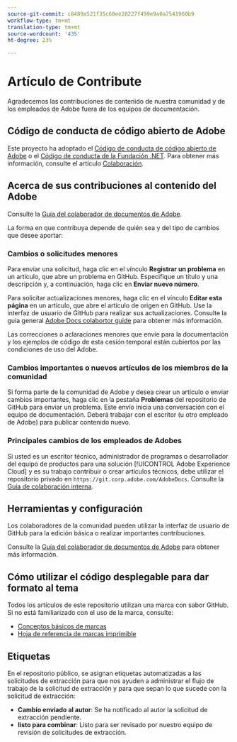 ```yaml
---
source-git-commit: c8489a521f35c60ee28227f499e9a0a7541960b9
workflow-type: tm+mt
translation-type: tm+mt
source-wordcount: '435'
ht-degree: 23%

---
```

# Artículo de Contribute

Agradecemos las contribuciones de contenido de nuestra comunidad y de los empleados de Adobe fuera de los equipos de documentación.

## Código de conducta de código abierto de Adobe

Este proyecto ha adoptado el [Código de conducta de código abierto de Adobe](code-of-conduct.md) o el [Código de conducta de la Fundación .NET](https://dotnetfoundation.org/code-of-conduct). Para obtener más información, consulte el artículo [Colaboración](contributing.md).

## Acerca de sus contribuciones al contenido del Adobe

Consulte la [Guía del colaborador de documentos de Adobe](https://docs.adobe.com/help/en/contributor/contributor-guide/introduction.html).

La forma en que contribuya depende de quién sea y del tipo de cambios que desee aportar:

### Cambios o solicitudes menores

Para enviar una solicitud, haga clic en el vínculo **Registrar un problema** en un artículo, que abre un problema en GitHub. Especifique un título y una descripción y, a continuación, haga clic en **Enviar nuevo número**.

Para solicitar actualizaciones menores, haga clic en el vínculo **Editar esta página** en un artículo, que abre el artículo de origen en GitHub. Use la interfaz de usuario de GitHub para realizar sus actualizaciones. Consulte la guía general [Adobe Docs colabortor guide](https://docs.adobe.com/help/en/contributor/contributor-guide/introduction.html) para obtener más información.

Las correcciones o aclaraciones menores que envíe para la documentación y los ejemplos de código de esta cesión temporal están cubiertos por las condiciones de uso del Adobe.

### Cambios importantes o nuevos artículos de los miembros de la comunidad

Si forma parte de la comunidad de Adobe y desea crear un artículo o enviar cambios importantes, haga clic en la pestaña **Problemas** del repositorio de GitHub para enviar un problema. Este envío inicia una conversación con el equipo de documentación. Deberá trabajar con el escritor (u otro empleado de Adobe) para publicar contenido nuevo.

<!--
If you submit a pull request with significant changes to documentation and code examples, you'll see a message in the pull request asking you to submit an online contribution license agreement (CLA). You must complete the online form before we can review your pull request.
-->

### Principales cambios de los empleados de Adobes

Si usted es un escritor técnico, administrador de programas o desarrollador del equipo de productos para una solución [!UICONTROL Adobe Experience Cloud] y es su trabajo contribuir o crear artículos técnicos, debe utilizar el repositorio privado en `https://git.corp.adobe.com/AdobeDocs`. Consulte la [Guía de colaboración interna](https://docs.adobe.com/content/help/en/collaborative-doc-instructions/collaboration-guide/home.html).

<!--Employees from other parts of the Adobe world should use the public repo for minor updates.-->

## Herramientas y configuración

Los colaboradores de la comunidad pueden utilizar la interfaz de usuario de GitHub para la edición básica o realizar importantes contribuciones.

Consulte la [Guía del colaborador de documentos de Adobe](https://docs.adobe.com/help/en/contributor/contributor-guide/introduction.html) para obtener más información.

## Cómo utilizar el código desplegable para dar formato al tema

Todos los artículos de este repositorio utilizan una marca con sabor GitHub. Si no está familiarizado con el uso de la marca, consulte:

* [Conceptos básicos de marcas](https://help.github.com/articles/getting-started-with-writing-and-formatting-on-github/)
* [Hoja de referencia de marcas imprimible](https://guides.github.com/pdfs/markdown-cheatsheet-online.pdf)

## Etiquetas

En el repositorio público, se asignan etiquetas automatizadas a las solicitudes de extracción para que nos ayuden a administrar el flujo de trabajo de la solicitud de extracción y para que sepan lo que sucede con la solicitud de extracción:

* **Cambio enviado al autor**: Se ha notificado al autor la solicitud de extracción pendiente.
* **listo para combinar**: Listo para ser revisado por nuestro equipo de revisión de solicitudes de extracción.
